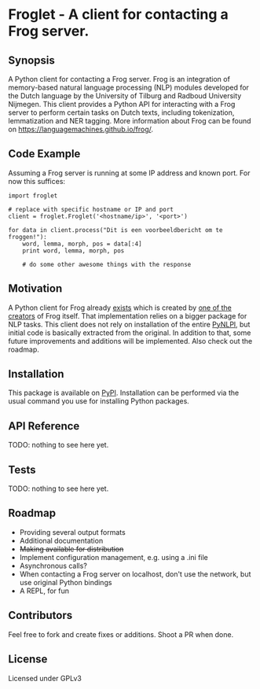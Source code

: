 # Froglet - A client for contacting a Frog server.

## Synopsis

A Python client for contacting a Frog server. Frog is an integration of memory-based natural language processing (NLP) modules developed for the Dutch language by the University of Tilburg and Radboud University Nijmegen. This client provides a Python API for interacting with a Frog server to perform certain tasks on Dutch texts, including tokenization, lemmatization and NER tagging. More information about Frog can be found on https://languagemachines.github.io/frog/.

## Code Example

Assuming a Frog server is running at some IP address and known port. For now this suffices:

```
import froglet

# replace with specific hostname or IP and port
client = froglet.Froglet('<hostname/ip>', '<port>')

for data in client.process("Dit is een voorbeeldbericht om te froggen!"):
    word, lemma, morph, pos = data[:4]
	print word, lemma, morph, pos
	
	# do some other awesome things with the response
```

## Motivation

A Python client for Frog already [exists](https://github.com/proycon/pynlpl/blob/master/clients/frogclient.py) which is created by [one of the creators](https://github.com/proycon) of Frog itself. That implementation relies on a bigger package for NLP tasks. This client does not rely on installation of the entire [PyNLPl](https://github.com/proycon/pynlpl), but initial code is basically extracted from the original. In addition to that, some future improvements and additions will be implemented. Also check out the roadmap.

## Installation

This package is available on [PyPI](https://pypi.python.org/). Installation can be performed via the usual command you use for installing Python packages.

## API Reference

TODO: nothing to see here yet.

## Tests

TODO: nothing to see here yet.

## Roadmap

  * Providing several output formats
  * Additional documentation
  * ~~Making available for distribution~~
  * Implement configuration management, e.g. using a .ini file
  * Asynchronous calls?
  * When contacting a Frog server on localhost, don't use the network, but use original Python bindings
  * A REPL, for fun
  
## Contributors

Feel free to fork and create fixes or additions. Shoot a PR when done.

## License

Licensed under GPLv3